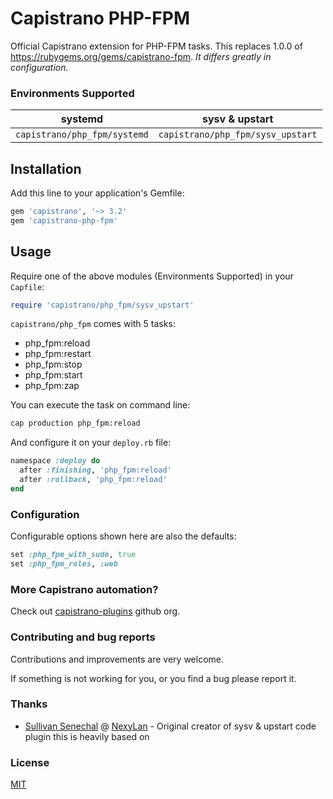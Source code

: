 # Capistrano PHP-FPM

Official Capistrano extension for PHP-FPM tasks.
This replaces 1.0.0 of https://rubygems.org/gems/capistrano-fpm. *It differs greatly in configuration.*

### Environments Supported
| systemd | sysv & upstart |
|-------- | -------------- |
| ```capistrano/php_fpm/systemd``` | ```capistrano/php_fpm/sysv_upstart``` |

## Installation

Add this line to your application's Gemfile:

```ruby
gem 'capistrano', '~> 3.2'
gem 'capistrano-php-fpm'
```

## Usage

Require one of the above modules (Environments Supported) in your `Capfile`:

```ruby
require 'capistrano/php_fpm/sysv_upstart'
```

`capistrano/php_fpm` comes with 5 tasks:

* php_fpm:reload
* php_fpm:restart
* php_fpm:stop
* php_fpm:start
* php_fpm:zap

You can execute the task on command line:
 
```bash
cap production php_fpm:reload
```

And configure it on your `deploy.rb` file:

```ruby
namespace :deploy do
  after :finishing, 'php_fpm:reload'
  after :rollback, 'php_fpm:reload'
end
```

### Configuration

Configurable options shown here are also the defaults:

```ruby
set :php_fpm_with_sudo, true
set :php_fpm_roles, :web
```

### More Capistrano automation?

Check out [capistrano-plugins](https://github.com/capistrano-plugins) github org.

### Contributing and bug reports

Contributions and improvements are very welcome.

If something is not working for you, or you find a bug please report it.

### Thanks

* [Sullivan Senechal](https://github.com/Soullivaneuh) @ [NexyLan](https://www.nexylan.com) - Original creator of sysv & upstart code plugin this is heavily based on

### License

[MIT](LICENSE.md)
